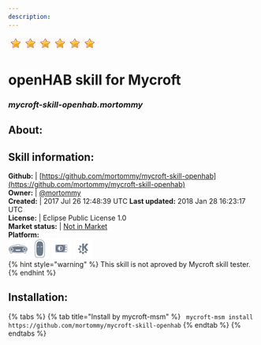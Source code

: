 ```yaml
---  
description:   
---  
```

![](../.gitbook/assets/star.png)![](../.gitbook/assets/star.png)![](../.gitbook/assets/star.png)![](../.gitbook/assets/star.png)![](../.gitbook/assets/star.png)![](../.gitbook/assets/star.png)  
# openHAB skill for Mycroft  
### _mycroft-skill-openhab.mortommy_  
## About:  


## Skill information:  
**Github:** | [https://github.com/mortommy/mycroft-skill-openhab](https://github.com/mortommy/mycroft-skill-openhab)  
**Owner:** | [@mortommy](https://github.com/mortommy)  
**Created:** | 2017 Jul 26 12:48:39 UTC  **Last updated:** 2018 Jan 28 16:23:17 UTC  
**License:** | Eclipse Public License 1.0  
**Market status:** | [Not in Market](https://market.mycroft.ai/skill/)  
**Platform:**  
 ![](../.gitbook/assets/mark-1-icon.png)  ![](../.gitbook/assets/mark-2-icon.png)  ![](../.gitbook/assets/picroft-icon.png)  ![](../.gitbook/assets/kde.png)   
{% hint style="warning" %}
This skill is not aproved by Mycroft skill tester.
{% endhint %}
    
## Installation:  
{% tabs %}
{% tab title="Install by mycroft-msm" %}
``` mycroft-msm install https://github.com/mortommy/mycroft-skill-openhab```
{% endtab %}
  {% endtabs %}
  